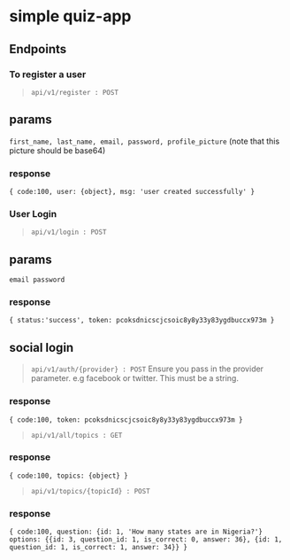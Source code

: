# simple quiz-app

## Endpoints

### To register a user
> `api/v1/register : POST`

## params
`first_name,
last_name,
email,
password,
profile_picture` (note that this picture should be base64)

### response
`{
  code:100,
  user: {object},
  msg: 'user created successfully'
  }`

### User Login
> `api/v1/login : POST`

## params
`email
password`

### response
`{
  status:'success',
  token: pcoksdnicscjcsoic8y8y33y83ygdbuccx973m
  }`

## social login
  > `api/v1/auth/{provider} : POST`
  Ensure you pass in the provider parameter. e.g facebook or twitter. This must be a string.

### response
`{
  code:100,
  token: pcoksdnicscjcsoic8y8y33y83ygdbuccx973m
  }`

  > `api/v1/all/topics : GET`

### response
`{
  code:100,
  topics: {object}
  }`

  > `api/v1/topics/{topicId} : POST`

### response
  `{
  code:100,
  question: {id: 1, 'How many states are in Nigeria?'}
  options: {{id: 3, question_id: 1, is_correct: 0, answer: 36}, {id: 1, question_id: 1, is_correct: 1, answer: 34}}
  }`
